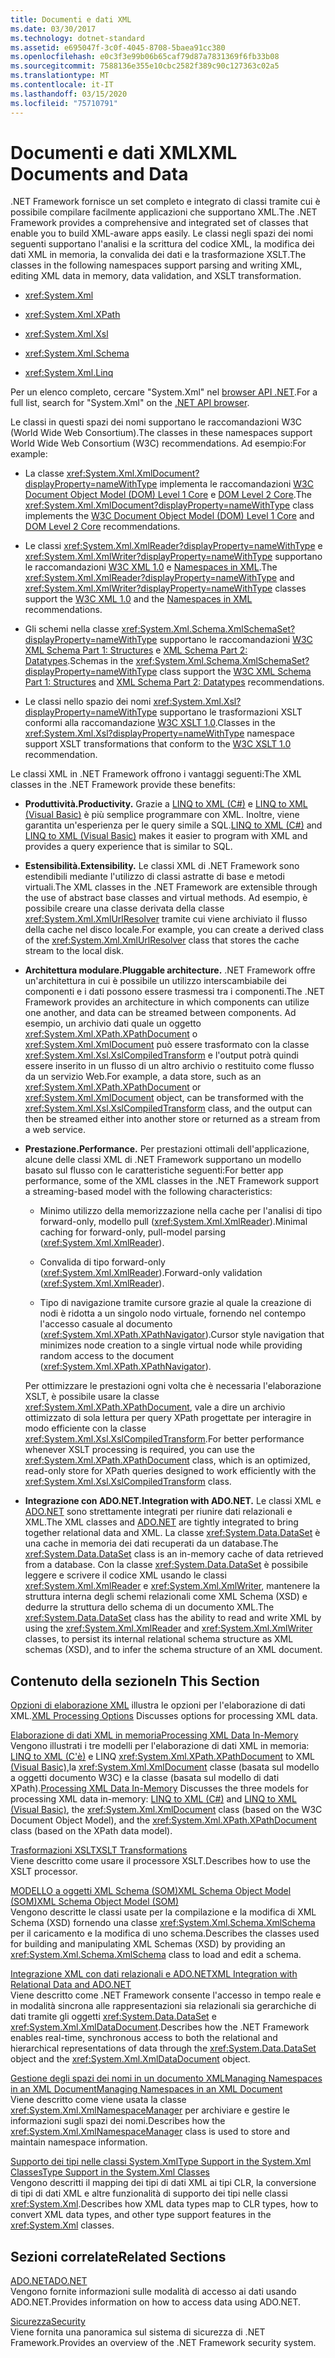 ```yaml
---
title: Documenti e dati XML
ms.date: 03/30/2017
ms.technology: dotnet-standard
ms.assetid: e695047f-3c0f-4045-8708-5baea91cc380
ms.openlocfilehash: e0c3f3e99b06b65caf79d87a7831369f6fb33b08
ms.sourcegitcommit: 7588136e355e10cbc2582f389c90c127363c02a5
ms.translationtype: MT
ms.contentlocale: it-IT
ms.lasthandoff: 03/15/2020
ms.locfileid: "75710791"
---
```

# <a name="xml-documents-and-data"></a><span data-ttu-id="3a2cc-102">Documenti e dati XML</span><span class="sxs-lookup"><span data-stu-id="3a2cc-102">XML Documents and Data</span></span>

<span data-ttu-id="3a2cc-103">.NET Framework fornisce un set completo e integrato di classi tramite cui è possibile compilare facilmente applicazioni che supportano XML.</span><span class="sxs-lookup"><span data-stu-id="3a2cc-103">The .NET Framework provides a comprehensive and integrated set of classes that enable you to build XML-aware apps easily.</span></span> <span data-ttu-id="3a2cc-104">Le classi negli spazi dei nomi seguenti supportano l'analisi e la scrittura del codice XML, la modifica dei dati XML in memoria, la convalida dei dati e la trasformazione XSLT.</span><span class="sxs-lookup"><span data-stu-id="3a2cc-104">The classes in the following namespaces support parsing and writing XML, editing XML data in memory, data validation, and XSLT transformation.</span></span>

- <xref:System.Xml>

- <xref:System.Xml.XPath>

- <xref:System.Xml.Xsl>

- <xref:System.Xml.Schema>

- <xref:System.Xml.Linq>

<span data-ttu-id="3a2cc-105">Per un elenco completo, cercare "System.Xml" nel [browser API .NET](https://docs.microsoft.com/dotnet/api/?term=system.xml).</span><span class="sxs-lookup"><span data-stu-id="3a2cc-105">For a full list, search for "System.Xml" on the [.NET API browser](https://docs.microsoft.com/dotnet/api/?term=system.xml).</span></span>

<span data-ttu-id="3a2cc-106">Le classi in questi spazi dei nomi supportano le raccomandazioni W3C (World Wide Web Consortium).</span><span class="sxs-lookup"><span data-stu-id="3a2cc-106">The classes in these namespaces support World Wide Web Consortium (W3C) recommendations.</span></span> <span data-ttu-id="3a2cc-107">Ad esempio:</span><span class="sxs-lookup"><span data-stu-id="3a2cc-107">For example:</span></span>

- <span data-ttu-id="3a2cc-108">La classe <xref:System.Xml.XmlDocument?displayProperty=nameWithType> implementa le raccomandazioni [W3C Document Object Model (DOM) Level 1 Core](https://www.w3.org/TR/REC-DOM-Level-1/) e [DOM Level 2 Core](https://www.w3.org/TR/DOM-Level-2-Core/).</span><span class="sxs-lookup"><span data-stu-id="3a2cc-108">The <xref:System.Xml.XmlDocument?displayProperty=nameWithType> class implements the [W3C Document Object Model (DOM) Level 1 Core](https://www.w3.org/TR/REC-DOM-Level-1/) and [DOM Level 2 Core](https://www.w3.org/TR/DOM-Level-2-Core/) recommendations.</span></span>

- <span data-ttu-id="3a2cc-109">Le classi <xref:System.Xml.XmlReader?displayProperty=nameWithType> e <xref:System.Xml.XmlWriter?displayProperty=nameWithType> supportano le raccomandazioni [W3C XML 1.0](https://www.w3.org/TR/2006/REC-xml-20060816/) e [Namespaces in XML](https://www.w3.org/TR/REC-xml-names/).</span><span class="sxs-lookup"><span data-stu-id="3a2cc-109">The <xref:System.Xml.XmlReader?displayProperty=nameWithType> and <xref:System.Xml.XmlWriter?displayProperty=nameWithType> classes support the [W3C XML 1.0](https://www.w3.org/TR/2006/REC-xml-20060816/) and the [Namespaces in XML](https://www.w3.org/TR/REC-xml-names/) recommendations.</span></span>

- <span data-ttu-id="3a2cc-110">Gli schemi nella classe <xref:System.Xml.Schema.XmlSchemaSet?displayProperty=nameWithType> supportano le raccomandazioni [W3C XML Schema Part 1: Structures](https://www.w3.org/TR/xmlschema-1/) e [XML Schema Part 2: Datatypes](https://www.w3.org/TR/xmlschema-2/).</span><span class="sxs-lookup"><span data-stu-id="3a2cc-110">Schemas in the <xref:System.Xml.Schema.XmlSchemaSet?displayProperty=nameWithType> class support the [W3C XML Schema Part 1: Structures](https://www.w3.org/TR/xmlschema-1/) and [XML Schema Part 2: Datatypes](https://www.w3.org/TR/xmlschema-2/) recommendations.</span></span>

- <span data-ttu-id="3a2cc-111">Le classi nello spazio dei nomi <xref:System.Xml.Xsl?displayProperty=nameWithType> supportano le trasformazioni XSLT conformi alla raccomandazione [W3C XSLT 1.0](https://www.w3.org/TR/xslt).</span><span class="sxs-lookup"><span data-stu-id="3a2cc-111">Classes in the <xref:System.Xml.Xsl?displayProperty=nameWithType> namespace support XSLT transformations that conform to the [W3C XSLT 1.0](https://www.w3.org/TR/xslt) recommendation.</span></span>

<span data-ttu-id="3a2cc-112">Le classi XML in .NET Framework offrono i vantaggi seguenti:</span><span class="sxs-lookup"><span data-stu-id="3a2cc-112">The XML classes in the .NET Framework provide these benefits:</span></span>

- <span data-ttu-id="3a2cc-113">**Produttività.**</span><span class="sxs-lookup"><span data-stu-id="3a2cc-113">**Productivity.**</span></span> <span data-ttu-id="3a2cc-114">Grazie a [LINQ to XML (C#)](../../../csharp/programming-guide/concepts/linq/linq-to-xml-overview.md) e [LINQ to XML (Visual Basic)](../../../visual-basic/programming-guide/concepts/linq/linq-to-xml.md) è più semplice programmare con XML. Inoltre, viene garantita un'esperienza per le query simile a SQL.</span><span class="sxs-lookup"><span data-stu-id="3a2cc-114">[LINQ to XML (C#)](../../../csharp/programming-guide/concepts/linq/linq-to-xml-overview.md) and [LINQ to XML (Visual Basic)](../../../visual-basic/programming-guide/concepts/linq/linq-to-xml.md) makes it easier to program with XML and provides a query experience that is similar to SQL.</span></span>

- <span data-ttu-id="3a2cc-115">**Estensibilità.**</span><span class="sxs-lookup"><span data-stu-id="3a2cc-115">**Extensibility.**</span></span> <span data-ttu-id="3a2cc-116">Le classi XML di .NET Framework sono estendibili mediante l'utilizzo di classi astratte di base e metodi virtuali.</span><span class="sxs-lookup"><span data-stu-id="3a2cc-116">The XML classes in the .NET Framework are extensible through the use of abstract base classes and virtual methods.</span></span> <span data-ttu-id="3a2cc-117">Ad esempio, è possibile creare una classe derivata della classe <xref:System.Xml.XmlUrlResolver> tramite cui viene archiviato il flusso della cache nel disco locale.</span><span class="sxs-lookup"><span data-stu-id="3a2cc-117">For example, you can create a derived class of the <xref:System.Xml.XmlUrlResolver> class that stores the cache stream to the local disk.</span></span>

- <span data-ttu-id="3a2cc-118">**Architettura modulare.**</span><span class="sxs-lookup"><span data-stu-id="3a2cc-118">**Pluggable architecture.**</span></span> <span data-ttu-id="3a2cc-119">.NET Framework offre un'architettura in cui è possibile un utilizzo interscambiabile dei componenti e i dati possono essere trasmessi tra i componenti.</span><span class="sxs-lookup"><span data-stu-id="3a2cc-119">The .NET Framework provides an architecture in which components can utilize one another, and data can be streamed between components.</span></span> <span data-ttu-id="3a2cc-120">Ad esempio, un archivio dati quale un oggetto <xref:System.Xml.XPath.XPathDocument> o <xref:System.Xml.XmlDocument> può essere trasformato con la classe <xref:System.Xml.Xsl.XslCompiledTransform> e l'output potrà quindi essere inserito in un flusso di un altro archivio o restituito come flusso da un servizio Web.</span><span class="sxs-lookup"><span data-stu-id="3a2cc-120">For example, a data store, such as an <xref:System.Xml.XPath.XPathDocument> or <xref:System.Xml.XmlDocument> object, can be transformed with the <xref:System.Xml.Xsl.XslCompiledTransform> class, and the output can then be streamed either into another store or returned as a stream from a web service.</span></span>

- <span data-ttu-id="3a2cc-121">**Prestazione.**</span><span class="sxs-lookup"><span data-stu-id="3a2cc-121">**Performance.**</span></span> <span data-ttu-id="3a2cc-122">Per prestazioni ottimali dell'applicazione, alcune delle classi XML di .NET Framework supportano un modello basato sul flusso con le caratteristiche seguenti:</span><span class="sxs-lookup"><span data-stu-id="3a2cc-122">For better app performance, some of the XML classes in the .NET Framework support a streaming-based model with the following characteristics:</span></span>

  - <span data-ttu-id="3a2cc-123">Minimo utilizzo della memorizzazione nella cache per l'analisi di tipo forward-only, modello pull (<xref:System.Xml.XmlReader>).</span><span class="sxs-lookup"><span data-stu-id="3a2cc-123">Minimal caching for forward-only, pull-model parsing (<xref:System.Xml.XmlReader>).</span></span>

  - <span data-ttu-id="3a2cc-124">Convalida di tipo forward-only (<xref:System.Xml.XmlReader>).</span><span class="sxs-lookup"><span data-stu-id="3a2cc-124">Forward-only validation (<xref:System.Xml.XmlReader>).</span></span>

  - <span data-ttu-id="3a2cc-125">Tipo di navigazione tramite cursore grazie al quale la creazione di nodi è ridotta a un singolo nodo virtuale, fornendo nel contempo l'accesso casuale al documento (<xref:System.Xml.XPath.XPathNavigator>).</span><span class="sxs-lookup"><span data-stu-id="3a2cc-125">Cursor style navigation that minimizes node creation to a single virtual node while providing random access to the document (<xref:System.Xml.XPath.XPathNavigator>).</span></span>

  <span data-ttu-id="3a2cc-126">Per ottimizzare le prestazioni ogni volta che è necessaria l'elaborazione XSLT, è possibile usare la classe <xref:System.Xml.XPath.XPathDocument>, vale a dire un archivio ottimizzato di sola lettura per query XPath progettate per interagire in modo efficiente con la classe <xref:System.Xml.Xsl.XslCompiledTransform>.</span><span class="sxs-lookup"><span data-stu-id="3a2cc-126">For better performance whenever XSLT processing is required, you can use the <xref:System.Xml.XPath.XPathDocument> class, which is an optimized, read-only store for XPath queries designed to work efficiently with the <xref:System.Xml.Xsl.XslCompiledTransform> class.</span></span>

- <span data-ttu-id="3a2cc-127">**Integrazione con ADO.NET.**</span><span class="sxs-lookup"><span data-stu-id="3a2cc-127">**Integration with ADO.NET.**</span></span> <span data-ttu-id="3a2cc-128">Le classi XML e [ADO.NET](../../../../docs/framework/data/adonet/index.md) sono strettamente integrati per riunire dati relazionali e XML.</span><span class="sxs-lookup"><span data-stu-id="3a2cc-128">The XML classes and [ADO.NET](../../../../docs/framework/data/adonet/index.md) are tightly integrated to bring together relational data and XML.</span></span> <span data-ttu-id="3a2cc-129">La classe <xref:System.Data.DataSet> è una cache in memoria dei dati recuperati da un database.</span><span class="sxs-lookup"><span data-stu-id="3a2cc-129">The <xref:System.Data.DataSet> class is an in-memory cache of data retrieved from a database.</span></span> <span data-ttu-id="3a2cc-130">Con la classe <xref:System.Data.DataSet> è possibile leggere e scrivere il codice XML usando le classi <xref:System.Xml.XmlReader> e <xref:System.Xml.XmlWriter>, mantenere la struttura interna degli schemi relazionali come XML Schema (XSD) e dedurre la struttura dello schema di un documento XML.</span><span class="sxs-lookup"><span data-stu-id="3a2cc-130">The <xref:System.Data.DataSet> class has the ability to read and write XML by using the <xref:System.Xml.XmlReader> and <xref:System.Xml.XmlWriter> classes, to persist its internal relational schema structure as XML schemas (XSD), and to infer the schema structure of an XML document.</span></span>

## <a name="in-this-section"></a><span data-ttu-id="3a2cc-131">Contenuto della sezione</span><span class="sxs-lookup"><span data-stu-id="3a2cc-131">In This Section</span></span>

<span data-ttu-id="3a2cc-132">[Opzioni di elaborazione XML](../../../../docs/standard/data/xml/xml-processing-options.md) illustra le opzioni per l'elaborazione di dati XML.</span><span class="sxs-lookup"><span data-stu-id="3a2cc-132">[XML Processing Options](../../../../docs/standard/data/xml/xml-processing-options.md) Discusses options for processing XML data.</span></span>

<span data-ttu-id="3a2cc-133">[Elaborazione di dati XML in memoriaProcessing XML Data In-Memory](../../../../docs/standard/data/xml/processing-xml-data-in-memory.md) Vengono illustrati i tre modelli per l'elaborazione di dati XML in memoria: [LINQ to XML (C'è)](../../../csharp/programming-guide/concepts/linq/linq-to-xml-overview.md) e LINQ <xref:System.Xml.XPath.XPathDocument> to XML [(Visual Basic),](../../../visual-basic/programming-guide/concepts/linq/linq-to-xml.md)la <xref:System.Xml.XmlDocument> classe (basata sul modello a oggetti documento W3C) e la classe (basata sul modello di dati XPath).</span><span class="sxs-lookup"><span data-stu-id="3a2cc-133">[Processing XML Data In-Memory](../../../../docs/standard/data/xml/processing-xml-data-in-memory.md) Discusses the three models for processing XML data in-memory: [LINQ to XML (C#)](../../../csharp/programming-guide/concepts/linq/linq-to-xml-overview.md) and [LINQ to XML (Visual Basic)](../../../visual-basic/programming-guide/concepts/linq/linq-to-xml.md), the <xref:System.Xml.XmlDocument> class (based on the W3C Document Object Model), and the <xref:System.Xml.XPath.XPathDocument> class (based on the XPath data model).</span></span>

<span data-ttu-id="3a2cc-134">[Trasformazioni XSLT](../../../../docs/standard/data/xml/xslt-transformations.md)</span><span class="sxs-lookup"><span data-stu-id="3a2cc-134">[XSLT Transformations](../../../../docs/standard/data/xml/xslt-transformations.md)</span></span>\
<span data-ttu-id="3a2cc-135">Viene descritto come usare il processore XSLT.</span><span class="sxs-lookup"><span data-stu-id="3a2cc-135">Describes how to use the XSLT processor.</span></span>

<span data-ttu-id="3a2cc-136">[MODELLO a oggetti XML Schema (SOM)XML Schema Object Model (SOM)](../../../../docs/standard/data/xml/xml-schema-object-model-som.md)</span><span class="sxs-lookup"><span data-stu-id="3a2cc-136">[XML Schema Object Model (SOM)](../../../../docs/standard/data/xml/xml-schema-object-model-som.md)</span></span>\
<span data-ttu-id="3a2cc-137">Vengono descritte le classi usate per la compilazione e la modifica di XML Schema (XSD) fornendo una classe <xref:System.Xml.Schema.XmlSchema> per il caricamento e la modifica di uno schema.</span><span class="sxs-lookup"><span data-stu-id="3a2cc-137">Describes the classes used for building and manipulating XML Schemas (XSD) by providing an <xref:System.Xml.Schema.XmlSchema> class to load and edit a schema.</span></span>

<span data-ttu-id="3a2cc-138">[Integrazione XML con dati relazionali e ADO.NET](../../../../docs/standard/data/xml/xml-integration-with-relational-data-and-adonet.md)</span><span class="sxs-lookup"><span data-stu-id="3a2cc-138">[XML Integration with Relational Data and ADO.NET](../../../../docs/standard/data/xml/xml-integration-with-relational-data-and-adonet.md)</span></span>\
<span data-ttu-id="3a2cc-139">Viene descritto come .NET Framework consente l'accesso in tempo reale e in modalità sincrona alle rappresentazioni sia relazionali sia gerarchiche di dati tramite gli oggetti <xref:System.Data.DataSet> e <xref:System.Xml.XmlDataDocument>.</span><span class="sxs-lookup"><span data-stu-id="3a2cc-139">Describes how the .NET Framework enables real-time, synchronous access to both the relational and hierarchical representations of data through the <xref:System.Data.DataSet> object and the <xref:System.Xml.XmlDataDocument> object.</span></span>

<span data-ttu-id="3a2cc-140">[Gestione degli spazi dei nomi in un documento XMLManaging Namespaces in an XML Document](../../../../docs/standard/data/xml/managing-namespaces-in-an-xml-document.md)</span><span class="sxs-lookup"><span data-stu-id="3a2cc-140">[Managing Namespaces in an XML Document](../../../../docs/standard/data/xml/managing-namespaces-in-an-xml-document.md)</span></span>\
<span data-ttu-id="3a2cc-141">Viene descritto come viene usata la classe <xref:System.Xml.XmlNamespaceManager> per archiviare e gestire le informazioni sugli spazi dei nomi.</span><span class="sxs-lookup"><span data-stu-id="3a2cc-141">Describes how the <xref:System.Xml.XmlNamespaceManager> class is used to store and maintain namespace information.</span></span>

<span data-ttu-id="3a2cc-142">[Supporto dei tipi nelle classi System.XmlType Support in the System.Xml Classes](../../../../docs/standard/data/xml/type-support-in-the-system-xml-classes.md)</span><span class="sxs-lookup"><span data-stu-id="3a2cc-142">[Type Support in the System.Xml Classes](../../../../docs/standard/data/xml/type-support-in-the-system-xml-classes.md)</span></span>\
<span data-ttu-id="3a2cc-143">Vengono descritti il mapping dei tipi di dati XML ai tipi CLR, la conversione di tipi di dati XML e altre funzionalità di supporto dei tipi nelle classi <xref:System.Xml>.</span><span class="sxs-lookup"><span data-stu-id="3a2cc-143">Describes how XML data types map to CLR types, how to convert XML data types, and other type support features in the <xref:System.Xml> classes.</span></span>

## <a name="related-sections"></a><span data-ttu-id="3a2cc-144">Sezioni correlate</span><span class="sxs-lookup"><span data-stu-id="3a2cc-144">Related Sections</span></span>

<span data-ttu-id="3a2cc-145">[ADO.NET](../../../../docs/framework/data/adonet/index.md)</span><span class="sxs-lookup"><span data-stu-id="3a2cc-145">[ADO.NET](../../../../docs/framework/data/adonet/index.md)</span></span>\
<span data-ttu-id="3a2cc-146">Vengono fornite informazioni sulle modalità di accesso ai dati usando ADO.NET.</span><span class="sxs-lookup"><span data-stu-id="3a2cc-146">Provides information on how to access data using ADO.NET.</span></span>

<span data-ttu-id="3a2cc-147">[Sicurezza](../../../../docs/standard/security/index.md)</span><span class="sxs-lookup"><span data-stu-id="3a2cc-147">[Security](../../../../docs/standard/security/index.md)</span></span>\
<span data-ttu-id="3a2cc-148">Viene fornita una panoramica sul sistema di sicurezza di .NET Framework.</span><span class="sxs-lookup"><span data-stu-id="3a2cc-148">Provides an overview of the .NET Framework security system.</span></span>
